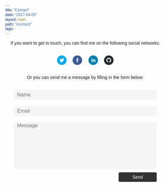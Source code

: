 ```yaml
---
title: "Contact"
date: "2017-04-05"
layout: main
path: "/contact/"
tags:
---
```

<style>

  * {
    font-family: avenir, sans-serif;
  }

  p {
    text-align: center;
    /*margin-bottom: 29px;*/
  }

  .social-icon:hover {
		box-shadow: 1px 1px 12px #93cbf9, -1px -1px 12px #93cbf9;
    transition: all 0.3s;
  }
</style>

<p>If you want to get in touch, you can find me on the following social networks:</p><br/>

<div style="text-align: center;"><a href="https://twitter.com/OriolCodes" target="_blank" class="social-icon bpPKZb" style="display: inline-block; width: 30px; height: 30px; border-radius: 50%; position: relative; overflow: hidden; vertical-align: middle;"><div class="social-container" style="position: absolute; top: 0px; left: 0px; width: 100%; height: 100%;"><svg class="social-svg" viewBox="0 0 64 64" style="position: absolute; top: 0px; left: 0px; width: 100%; height: 100%; fill-rule: evenodd;"><g class="social-svg-background" style="transition: fill 170ms ease-in-out; fill: transparent;"><circle cx="32" cy="32" r="31"></circle></g><g class="social-svg-icon" style="transition: fill 170ms ease-in-out; fill: transparent;"><path d="M48,22.1c-1.2,0.5-2.4,0.9-3.8,1c1.4-0.8,2.4-2.1,2.9-3.6c-1.3,0.8-2.7,1.3-4.2,1.6 C41.7,19.8,40,19,38.2,19c-3.6,0-6.6,2.9-6.6,6.6c0,0.5,0.1,1,0.2,1.5c-5.5-0.3-10.3-2.9-13.5-6.9c-0.6,1-0.9,2.1-0.9,3.3 c0,2.3,1.2,4.3,2.9,5.5c-1.1,0-2.1-0.3-3-0.8c0,0,0,0.1,0,0.1c0,3.2,2.3,5.8,5.3,6.4c-0.6,0.1-1.1,0.2-1.7,0.2c-0.4,0-0.8,0-1.2-0.1 c0.8,2.6,3.3,4.5,6.1,4.6c-2.2,1.8-5.1,2.8-8.2,2.8c-0.5,0-1.1,0-1.6-0.1c2.9,1.9,6.4,2.9,10.1,2.9c12.1,0,18.7-10,18.7-18.7 c0-0.3,0-0.6,0-0.8C46,24.5,47.1,23.4,48,22.1z"></path></g><g class="social-svg-mask" style="transition: fill 170ms ease-in-out; fill: rgb(0, 172, 237);"><path d="M0,0v64h64V0H0z M44.7,25.5c0,0.3,0,0.6,0,0.8C44.7,35,38.1,45,26.1,45c-3.7,0-7.2-1.1-10.1-2.9 c0.5,0.1,1,0.1,1.6,0.1c3.1,0,5.9-1,8.2-2.8c-2.9-0.1-5.3-2-6.1-4.6c0.4,0.1,0.8,0.1,1.2,0.1c0.6,0,1.2-0.1,1.7-0.2 c-3-0.6-5.3-3.3-5.3-6.4c0,0,0-0.1,0-0.1c0.9,0.5,1.9,0.8,3,0.8c-1.8-1.2-2.9-3.2-2.9-5.5c0-1.2,0.3-2.3,0.9-3.3 c3.2,4,8.1,6.6,13.5,6.9c-0.1-0.5-0.2-1-0.2-1.5c0-3.6,2.9-6.6,6.6-6.6c1.9,0,3.6,0.8,4.8,2.1c1.5-0.3,2.9-0.8,4.2-1.6 c-0.5,1.5-1.5,2.8-2.9,3.6c1.3-0.2,2.6-0.5,3.8-1C47.1,23.4,46,24.5,44.7,25.5z"></path></g></svg></div></a><!-- react-text: 29 -->&nbsp;&nbsp;&nbsp;&nbsp;&nbsp;<!-- /react-text --><a href="https://facebook.com/oriolmirosa" target="_blank" class="social-icon bpPKZb" style="display: inline-block; width: 30px; height: 30px; border-radius: 50%; position: relative; overflow: hidden; vertical-align: middle;"><div class="social-container" style="position: absolute; top: 0px; left: 0px; width: 100%; height: 100%;"><svg class="social-svg" viewBox="0 0 64 64" style="position: absolute; top: 0px; left: 0px; width: 100%; height: 100%; fill-rule: evenodd;"><g class="social-svg-background" style="transition: fill 170ms ease-in-out; fill: transparent;"><circle cx="32" cy="32" r="31"></circle></g><g class="social-svg-icon" style="transition: fill 170ms ease-in-out; fill: transparent;"><path d="M34.1,47V33.3h4.6l0.7-5.3h-5.3v-3.4c0-1.5,0.4-2.6,2.6-2.6l2.8,0v-4.8c-0.5-0.1-2.2-0.2-4.1-0.2 c-4.1,0-6.9,2.5-6.9,7V28H24v5.3h4.6V47H34.1z"></path></g><g class="social-svg-mask" style="transition: fill 170ms ease-in-out; fill: rgb(59, 89, 152);"><path d="M0,0v64h64V0H0z M39.6,22l-2.8,0c-2.2,0-2.6,1.1-2.6,2.6V28h5.3l-0.7,5.3h-4.6V47h-5.5V33.3H24V28h4.6V24 c0-4.6,2.8-7,6.9-7c2,0,3.6,0.1,4.1,0.2V22z"></path></g></svg></div></a><!-- react-text: 39 -->&nbsp;&nbsp;&nbsp;&nbsp;&nbsp;<!-- /react-text --><a href="https://www.linkedin.com/in/oriol-mirosa-377238a2" target="_blank" class="social-icon bpPKZb" style="display: inline-block; width: 30px; height: 30px; border-radius: 50%; position: relative; overflow: hidden; vertical-align: middle;"><div class="social-container" style="position: absolute; top: 0px; left: 0px; width: 100%; height: 100%;"><svg class="social-svg" viewBox="0 0 64 64" style="position: absolute; top: 0px; left: 0px; width: 100%; height: 100%; fill-rule: evenodd;"><g class="social-svg-background" style="transition: fill 170ms ease-in-out; fill: transparent;"><circle cx="32" cy="32" r="31"></circle></g><g class="social-svg-icon" style="transition: fill 170ms ease-in-out; fill: transparent;"><path d="M20.4,44h5.4V26.6h-5.4V44z M23.1,18c-1.7,0-3.1,1.4-3.1,3.1c0,1.7,1.4,3.1,3.1,3.1 c1.7,0,3.1-1.4,3.1-3.1C26.2,19.4,24.8,18,23.1,18z M39.5,26.2c-2.6,0-4.4,1.4-5.1,2.8h-0.1v-2.4h-5.2V44h5.4v-8.6 c0-2.3,0.4-4.5,3.2-4.5c2.8,0,2.8,2.6,2.8,4.6V44H46v-9.5C46,29.8,45,26.2,39.5,26.2z"></path></g><g class="social-svg-mask" style="transition: fill 170ms ease-in-out; fill: rgb(0, 127, 177);"><path d="M0,0v64h64V0H0z M25.8,44h-5.4V26.6h5.4V44z M23.1,24.3c-1.7,0-3.1-1.4-3.1-3.1c0-1.7,1.4-3.1,3.1-3.1 c1.7,0,3.1,1.4,3.1,3.1C26.2,22.9,24.8,24.3,23.1,24.3z M46,44h-5.4v-8.4c0-2,0-4.6-2.8-4.6c-2.8,0-3.2,2.2-3.2,4.5V44h-5.4V26.6 h5.2V29h0.1c0.7-1.4,2.5-2.8,5.1-2.8c5.5,0,6.5,3.6,6.5,8.3V44z"></path></g></svg></div></a>&nbsp;&nbsp;&nbsp;&nbsp;&nbsp;<!-- /react-text --><a href="https://github.com/oriolmirosa" target="_blank" class="social-icon bpPKZb" style="display: inline-block; width: 30px; height: 30px; border-radius: 50%; position: relative; overflow: hidden; vertical-align: middle;"><div class="social-container" style="position: absolute; top: 0px; left: 0px; width: 100%; height: 100%;"><svg class="social-svg" viewBox="0 0 64 64" style="position: absolute; top: 0px; left: 0px; width: 100%; height: 100%; fill-rule: evenodd;"><g class="social-svg-background" style="transition: fill 170ms ease-in-out; fill: transparent;"><circle cx="32" cy="32" r="31"></circle></g><g class="social-svg-icon" style="transition: fill 170ms ease-in-out; fill: transparent;"><path d="M32,16c-8.8,0-16,7.2-16,16c0,7.1,4.6,13.1,10.9,15.2 c0.8,0.1,1.1-0.3,1.1-0.8c0-0.4,0-1.4,0-2.7c-4.5,1-5.4-2.1-5.4-2.1c-0.7-1.8-1.8-2.3-1.8-2.3c-1.5-1,0.1-1,0.1-1 c1.6,0.1,2.5,1.6,2.5,1.6c1.4,2.4,3.7,1.7,4.7,1.3c0.1-1,0.6-1.7,1-2.1c-3.6-0.4-7.3-1.8-7.3-7.9c0-1.7,0.6-3.2,1.6-4.3 c-0.2-0.4-0.7-2,0.2-4.2c0,0,1.3-0.4,4.4,1.6c1.3-0.4,2.6-0.5,4-0.5c1.4,0,2.7,0.2,4,0.5c3.1-2.1,4.4-1.6,4.4-1.6 c0.9,2.2,0.3,3.8,0.2,4.2c1,1.1,1.6,2.5,1.6,4.3c0,6.1-3.7,7.5-7.3,7.9c0.6,0.5,1.1,1.5,1.1,3c0,2.1,0,3.9,0,4.4 c0,0.4,0.3,0.9,1.1,0.8C43.4,45.1,48,39.1,48,32C48,23.2,40.8,16,32,16z"></path></g><g class="social-svg-mask" style="transition: fill 170ms ease-in-out; fill: #24292E;"><path d="M0,0v64h64V0H0z M37.1,47.2c-0.8,0.2-1.1-0.3-1.1-0.8c0-0.5,0-2.3,0-4.4c0-1.5-0.5-2.5-1.1-3 c3.6-0.4,7.3-1.7,7.3-7.9c0-1.7-0.6-3.2-1.6-4.3c0.2-0.4,0.7-2-0.2-4.2c0,0-1.3-0.4-4.4,1.6c-1.3-0.4-2.6-0.5-4-0.5 c-1.4,0-2.7,0.2-4,0.5c-3.1-2.1-4.4-1.6-4.4-1.6c-0.9,2.2-0.3,3.8-0.2,4.2c-1,1.1-1.6,2.5-1.6,4.3c0,6.1,3.7,7.5,7.3,7.9 c-0.5,0.4-0.9,1.1-1,2.1c-0.9,0.4-3.2,1.1-4.7-1.3c0,0-0.8-1.5-2.5-1.6c0,0-1.6,0-0.1,1c0,0,1,0.5,1.8,2.3c0,0,0.9,3.1,5.4,2.1 c0,1.3,0,2.3,0,2.7c0,0.4-0.3,0.9-1.1,0.8C20.6,45.1,16,39.1,16,32c0-8.8,7.2-16,16-16c8.8,0,16,7.2,16,16 C48,39.1,43.4,45.1,37.1,47.2z"></path></g></svg></div></a></div><br/>

<p style="text-align:center">Or you can send me a message by filling in the form below:</p><br/>

<form style="width: 100%; max-width: 450px; margin: 0 auto;" action="https://formspree.io/oriolmirosa@gmail.com" method="POST">
  <input type="text" style="width: 100%; max-width: 450px; height: 31px; border-width: 1px; background-color: #F5F5F5; border-radius: 4px; border-style: none; color: black; margin-bottom: 20px; font-size: 16px; padding-left: 10px;" placeholder='Name' name='name' /><br/>
  <input type="email" style="width: 100%; max-width: 450px; height: 31px; border-width: 1px; background-color: #F5F5F5; border-radius: 4px; border-style: none; color: black; margin-bottom: 20px; font-size: 16px; padding-left: 10px;" placeholder='Email' name='_replyto' /><br/>
  <textarea rows='8' style="resize: none; width: 100%; max-width: 450px; border-width: 1px; background-color: #F5F5F5; border-radius: 4px; border-style: none; color: black; margin-bottom: 10px; font-size: 16px; padding-left: 10px;" placeholder="Message" name='message'></textarea><br/>
  <input style="float: right; width: 120px; height: 30px; padding-bottom: 0px; background-color: rgb(51, 51, 51); color: white; border-radius: 4px; font-size: 14px; border-style: none; padding-top: 0;" type="Submit" value="Send" />
</form>

